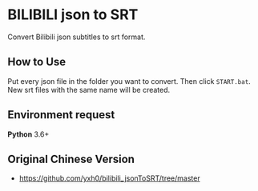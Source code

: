 # BILIBILI json to SRT

Convert Bilibili json subtitles to srt format.

## How to Use
Put every json file in the folder you want to convert. Then click `START.bat`.
New srt files with the same name will be created.

## Environment request
**Python** 3.6+

## Original Chinese Version 
- https://github.com/yxh0/bilibili_jsonToSRT/tree/master